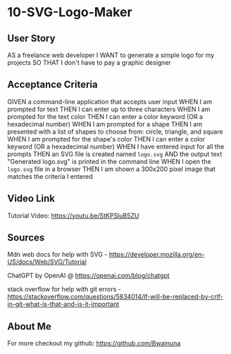# 10-SVG-Logo-Maker
## User Story

AS a freelance web developer
I WANT to generate a simple logo for my projects
SO THAT I don't have to pay a graphic designer

## Acceptance Criteria

GIVEN a command-line application that accepts user input
WHEN I am prompted for text
THEN I can enter up to three characters
WHEN I am prompted for the text color
THEN I can enter a color keyword (OR a hexadecimal number)
WHEN I am prompted for a shape
THEN I am presented with a list of shapes to choose from: circle, triangle, and square
WHEN I am prompted for the shape's color
THEN I can enter a color keyword (OR a hexadecimal number)
WHEN I have entered input for all the prompts
THEN an SVG file is created named `logo.svg`
AND the output text "Generated logo.svg" is printed in the command line
WHEN I open the `logo.svg` file in a browser
THEN I am shown a 300x200 pixel image that matches the criteria I entered

## Video Link

Tutorial Video: https://youtu.be/StKPSluB5ZU

## Sources

Mdn web docs for help with SVG - https://developer.mozilla.org/en-US/docs/Web/SVG/Tutorial

ChatGPT by OpenAI @ https://openai.com/blog/chatgpt

stack overflow for help with git errors - https://stackoverflow.com/questions/5834014/lf-will-be-replaced-by-crlf-in-git-what-is-that-and-is-it-important

## About Me

For more checkout my github: https://github.com/Bwainuna
